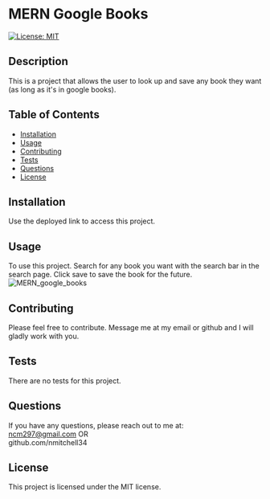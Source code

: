 # MERN Google Books
  [![License: MIT](https://img.shields.io/badge/License-MIT-yellow.svg)](https://opensource.org/licenses/MIT)
  ## Description 
  
  This is a project that allows the user to look up and save any book they want (as long as it's in google books).
  
  
  ## Table of Contents
  
  * [Installation](#installation)
  * [Usage](#usage)
  * [Contributing](#contributing)
  * [Tests](#tests)
  * [Questions](#questions)
  * [License](#license)
  
  
  ## Installation
  Use the deployed link to access this project.
  
  
  ## Usage 
  To use this project. Search for any book you want with the search bar in the search page. Click save to save the book for the future.
  ![MERN_google_books]("./2020-08-10.png")
  
  ## Contributing
  Please feel free to contribute. Message me at my email or github and I will gladly work with you.
  
  ## Tests
  There are no tests for this project.
  
  
  ## Questions
  If you have any questions, please reach out to me at:<br>ncm297@gmail.com OR<br>github.com/nmitchell34
  
  
  ## License
  
  This project is licensed under the MIT license.
  
  
